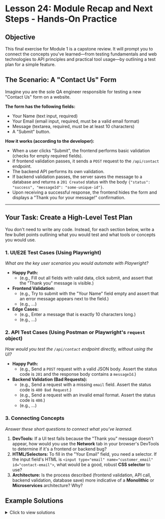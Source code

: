 # Lesson 24: Module Recap and Next Steps - Hands-On Practice

## Objective

This final exercise for Module 1 is a capstone review. It will prompt you to connect the concepts you've learned—from testing fundamentals and web technologies to API principles and practical tool usage—by outlining a test plan for a simple feature.

## The Scenario: A "Contact Us" Form

Imagine you are the sole QA engineer responsible for testing a new "Contact Us" form on a website.

**The form has the following fields:**
-   Your Name (text input, required)
-   Your Email (email input, required, must be a valid email format)
-   Message (textarea, required, must be at least 10 characters)
-   A "Submit" button.

**How it works (according to the developer):**
-   When a user clicks "Submit", the frontend performs basic validation (checks for empty required fields).
-   If frontend validation passes, it sends a `POST` request to the `/api/contact` endpoint.
-   The backend API performs its own validation.
-   If backend validation passes, the server saves the message to a database and returns a `201 Created` status with the body `{"status": "success", "messageId": "some-unique-id"}`.
-   Upon receiving a successful response, the frontend hides the form and displays a "Thank you for your message!" confirmation.

---

## Your Task: Create a High-Level Test Plan

You don't need to write any code. Instead, for each section below, write a few bullet points outlining what you would test and what tools or concepts you would use.

### 1. UI/E2E Test Cases (Using Playwright)

*What are the key user scenarios you would automate with Playwright?*

-   **Happy Path:**
    -   (e.g., Fill out all fields with valid data, click submit, and assert that the "Thank you" message is visible.)
-   **Frontend Validation:**
    -   (e.g., Try to submit with the "Your Name" field empty and assert that an error message appears next to the field.)
    -   (e.g., ...)
-   **Edge Cases:**
    -   (e.g., Enter a message that is exactly 10 characters long.)
    -   (e.g., ...)

### 2. API Test Cases (Using Postman or Playwright's `request` object)

*How would you test the `/api/contact` endpoint directly, without using the UI?*

-   **Happy Path:**
    -   (e.g., Send a `POST` request with a valid JSON body. Assert the status code is `201` and the response body contains a `messageId`.)
-   **Backend Validation (Bad Requests):**
    -   (e.g., Send a request with a missing `email` field. Assert the status code is `400 Bad Request`.)
    -   (e.g., Send a request with an invalid email format. Assert the status code is `400`.)
    -   (e.g., ...)

### 3. Connecting Concepts

*Answer these short questions to connect what you've learned.*

1.  **DevTools:** If a UI test fails because the "Thank you" message doesn't appear, how would you use the **Network** tab in your browser's DevTools to determine if it's a frontend or backend bug?
2.  **HTML/Selectors:** To fill in the "Your Email" field, you need a selector. If the input field's HTML is `<input type="email" name="customer_email" id="contact-email">`, what would be a good, robust **CSS selector** to use?
3.  **Architecture:** Is the process described (frontend validation, API call, backend validation, database save) more indicative of a **Monolithic** or **Microservices** architecture? Why?

## Example Solutions

<details>
<summary>Click to view solutions</summary>

### 1. UI/E2E Test Cases
-   **Happy Path:**
    -   Fill out all fields with valid data, click submit, and assert that the "Thank you" message is visible.
-   **Frontend Validation:**
    -   Try to submit with the "Your Name" field empty and assert that an error message appears.
    -   Try to submit with an invalid email format (e.g., "test@test") and assert an error message appears.
    -   Try to submit with a message that is only 9 characters long and assert an error message appears.
-   **Edge Cases:**
    -   Enter a message that is exactly 10 characters long.
    -   Enter a very long message to test character limits.
    -   Test submitting the form by pressing "Enter" in the last field instead of clicking the button.

### 2. API Test Cases
-   **Happy Path:**
    -   Send a `POST` request to `/api/contact` with a valid JSON body. Assert the status code is `201` and the response body contains a `messageId`.
-   **Backend Validation (Bad Requests):**
    -   Send a request with a missing `email` field. Assert the status code is `400 Bad Request`.
    -   Send a request with an invalid email format. Assert the status code is `400`.
    -   Send a request where the `message` is less than 10 characters. Assert the status code is `400`.
    -   Send a request using the `GET` method instead of `POST`. Assert the status code is `405 Method Not Allowed`.

### 3. Connecting Concepts
1.  **DevTools:** I would check the `/api/contact` request in the Network tab. If the request shows a success status (like `201`), the backend worked correctly, and the bug is in the frontend JavaScript that was supposed to show the message. If the request shows an error status (like `500`), the bug is on the backend.
2.  **Selector:** `#contact-email` would be the best selector because IDs are meant to be unique and are less likely to change than class names or other attributes.
3.  **Architecture:** It could be either, but as described, it fits a **Monolithic** architecture well because a single `/api/contact` endpoint appears to handle all the logic. In a microservices world, it might call a separate "Notification Service" or "Message Storage Service", but from the outside, the initial interaction is with a single API.

</details>